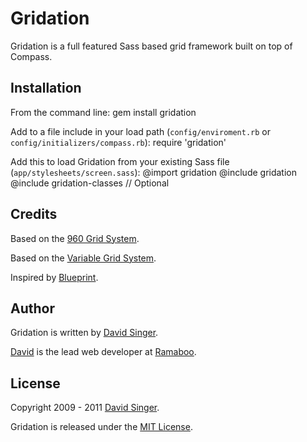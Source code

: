 # Gridation

Gridation is a full featured Sass based grid framework built on top of Compass.

## Installation

From the command line:
    gem install gridation

Add to a file include in your load path (`config/enviroment.rb` or `config/initializers/compass.rb`):
    require 'gridation'

Add this to load Gridation from your existing Sass file (`app/stylesheets/screen.sass`):
    @import gridation
    @include gridation
    @include gridation-classes // Optional


## Credits
Based on the [960 Grid System](http://960.gs).

Based on the [Variable Grid System](http://www.spry-soft.com/grids).

Inspired by [Blueprint](http://www.blueprintcss.org).

## Author

Gridation is written by [David Singer][david].

[David][david] is the lead web developer at [Ramaboo](http://ramaboo.com).


## License
Copyright 2009 - 2011 [David Singer][david].

Gridation is released under the [MIT License][license].


[david]: http://ramaboo.com/david
[license]: https://github.com/ramaboo/gridation/blob/master/LICENSE
